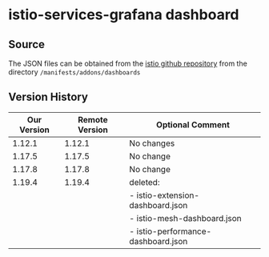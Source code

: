 # istio-services-grafana dashboard

## Source
The JSON files can be obtained from the
[istio github repository](https://github.com/istio/istio) from the directory
`/manifests/addons/dashboards`

## Version History

| Our Version | Remote Version | Optional Comment                         |
| ----------- | -------------- | -----------------------------------------|
|      1.12.1 |         1.12.1 | No changes                               |
|      1.17.5 |         1.17.5 | No change                                |
|      1.17.8 |         1.17.8 | No change                                |
|      1.19.4 |         1.19.4 | deleted:                                 |
|             |                |  - istio-extension-dashboard.json        |
|             |                |  - istio-mesh-dashboard.json             |
|             |                |  - istio-performance-dashboard.json      |

